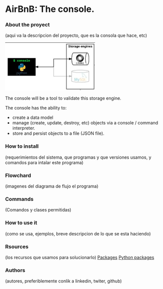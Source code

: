 # AirBnB: The console.

### About the proyect
(aqui va la descripcion del proyecto, que es la consola que hace, etc)

![Objetive Console](https://github.com/caramonp/AirBnB_clone/blob/main/images/objetive_console.JPG)


The console will be a tool to validate this storage engine.

The console has the ability to:
- create a data model
- manage (create, update, destroy, etc) objects via a console / command interpreter.
- store and persist objects to a file (JSON file).

### How to install
(requerimientos del sistema, que programas y que versiones usamos, y comandos para intalar este programa)
### Flowchard
(imagenes del diagrama de flujo el programa)
### Commands
(Comandos y clases permitidas)
### How to use it
(como se usa, ejemplos, breve descripcion de lo que se esta haciendo)

### Rsources
(los recursos que usamos para solucionarlo)
[Packages](https://docs.python.org/3.4/tutorial/modules.html#packages)
[Python packages](https://intranet.hbtn.io/concepts/66)

### Authors
(autores, preferiblemente conlik a linkedin, twiter, github)
